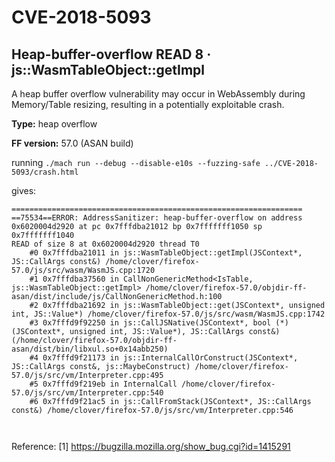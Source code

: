 # CVE-2018-5093

## Heap-buffer-overflow READ 8 · js::WasmTableObject::getImpl

A heap buffer overflow vulnerability may occur in WebAssembly during Memory/Table resizing, resulting in a potentially exploitable crash.

**Type:** heap overflow

**FF version:** 57.0 (ASAN build)


running  ```./mach run --debug --disable-e10s --fuzzing-safe ../CVE-2018-5093/crash.html```

gives:

```
=================================================================
==75534==ERROR: AddressSanitizer: heap-buffer-overflow on address 0x6020004d2920 at pc 0x7fffdba21012 bp 0x7fffffff1050 sp 0x7fffffff1040
READ of size 8 at 0x6020004d2920 thread T0
    #0 0x7fffdba21011 in js::WasmTableObject::getImpl(JSContext*, JS::CallArgs const&) /home/clover/firefox-57.0/js/src/wasm/WasmJS.cpp:1720
    #1 0x7fffdba37560 in CallNonGenericMethod<IsTable, js::WasmTableObject::getImpl> /home/clover/firefox-57.0/objdir-ff-asan/dist/include/js/CallNonGenericMethod.h:100
    #2 0x7fffdba21692 in js::WasmTableObject::get(JSContext*, unsigned int, JS::Value*) /home/clover/firefox-57.0/js/src/wasm/WasmJS.cpp:1742
    #3 0x7fffd9f92250 in js::CallJSNative(JSContext*, bool (*)(JSContext*, unsigned int, JS::Value*), JS::CallArgs const&) (/home/clover/firefox-57.0/objdir-ff-asan/dist/bin/libxul.so+0x14abb250)
    #4 0x7fffd9f21173 in js::InternalCallOrConstruct(JSContext*, JS::CallArgs const&, js::MaybeConstruct) /home/clover/firefox-57.0/js/src/vm/Interpreter.cpp:495
    #5 0x7fffd9f219eb in InternalCall /home/clover/firefox-57.0/js/src/vm/Interpreter.cpp:540
    #6 0x7fffd9f21ac5 in js::CallFromStack(JSContext*, JS::CallArgs const&) /home/clover/firefox-57.0/js/src/vm/Interpreter.cpp:546

    
```

Reference:
[1] https://bugzilla.mozilla.org/show_bug.cgi?id=1415291